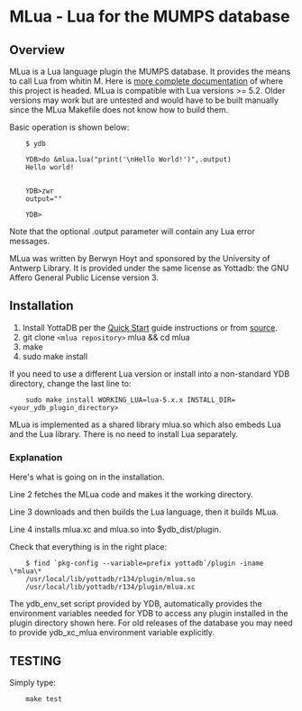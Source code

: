 # MLua - Lua for the MUMPS database

## Overview

MLua is a Lua language plugin the MUMPS database. It provides the means to call Lua from whitin M. Here is
[more complete documentation](https://dev.anet.be/doc/brocade/mlua/html/index.html)
of where this project is headed. MLua is compatible with Lua versions >= 5.2. Older versions may work but are untested and would have to be built manually since the MLua Makefile does not know how to build them.

Basic operation is shown below:

```shell
    $ ydb

    YDB>do &mlua.lua("print('\nHello World!')",.output)
    Hello world!


    YDB>zwr
    output=""

    YDB>
```

Note that the optional .output parameter will contain any Lua error messages.

MLua was written by Berwyn Hoyt and sponsored by the University of Antwerp Library. It is provided under the same license as Yottadb: the GNU Affero General Public License version 3.


## Installation

1. Install YottaDB per the
   [Quick Start](https://docs.yottadb.com/MultiLangProgGuide/MultiLangProgGuide.html#quick-start)
   guide instructions or from [source](https://gitlab.com/YottaDB/DB/YDB).
1. git clone `<mlua repository>` mlua && cd mlua
1. make
1. sudo make install

If you need to use a different Lua version or install into a non-standard YDB directory, change the last line to:
```shell
    sudo make install WORKING_LUA=lua-5.x.x INSTALL_DIR=<your_ydb_plugin_directory>
```

MLua is implemented as a shared library mlua.so which also embeds Lua and the Lua library. There is no need to install Lua separately.


### Explanation

Here's what is going on in the installation.

Line 2 fetches the MLua code and makes it the working directory.

Line 3 downloads and then builds the Lua language, then it builds MLua.

Line 4 installs mlua.xc and mlua.so into $ydb_dist/plugin.

Check that everything is in the right place:
```shell
    $ find `pkg-config --variable=prefix yottadb`/plugin -iname \*mlua\*
    /usr/local/lib/yottadb/r134/plugin/mlua.so
    /usr/local/lib/yottadb/r134/plugin/mlua.xc
```

The ydb_env_set script provided by YDB, automatically provides the environment
variables needed for YDB to access any plugin installed in the plugin directory shown here.
For old releases of the database you may need to provide
ydb_xc_mlua environment variable explicitly.

## TESTING

Simply type:
```shell
    make test
```
